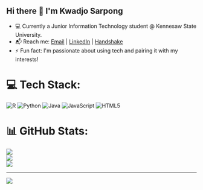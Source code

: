 ## Hi there 👋 I'm Kwadjo Sarpong

- 💻 Currently a Junior Information Technology student @ Kennesaw State University.
- 📬 Reach me: [Email](mailto:kwadjosarpong@gmail.com) | [LinkedIn](https://www.linkedin.com/in/kwadjo-sarpong/) | [Handshake](https://kennesaw.joinhandshake.com/profiles/kwadjosarpong)
- ⚡ Fun fact: I'm passionate about using tech and pairing it with my interests!


# 💻 Tech Stack:
![R](https://img.shields.io/badge/r-%23276DC3.svg?style=for-the-badge&logo=r&logoColor=white) ![Python](https://img.shields.io/badge/python-3670A0?style=for-the-badge&logo=python&logoColor=ffdd54) ![Java](https://img.shields.io/badge/java-%23ED8B00.svg?style=for-the-badge&logo=openjdk&logoColor=white) ![JavaScript](https://img.shields.io/badge/javascript-%23323330.svg?style=for-the-badge&logo=javascript&logoColor=%23F7DF1E) ![HTML5](https://img.shields.io/badge/html5-%23E34F26.svg?style=for-the-badge&logo=html5&logoColor=white)
# 📊 GitHub Stats:
![](https://github-readme-stats.vercel.app/api?username=kwadjosarpong&theme=dark&hide_border=true&include_all_commits=true&count_private=false)<br/>
![](https://nirzak-streak-stats.vercel.app/?user=kwadjosarpong&theme=dark&hide_border=true)<br/>
![](https://github-readme-stats.vercel.app/api/top-langs/?username=kwadjosarpong&theme=dark&hide_border=true&include_all_commits=true&count_private=false&layout=compact)

---
[![](https://visitcount.itsvg.in/api?id=kwadjosarpong&icon=0&color=0)](https://visitcount.itsvg.in)

<!-- Proudly created with GPRM ( https://gprm.itsvg.in ) -->
